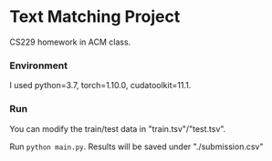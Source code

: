 # Text Matching Project
CS229 homework in ACM class.

### Environment
I used python=3.7, torch=1.10.0, cudatoolkit=11.1.

### Run
You can modify the train/test data in "train.tsv"/"test.tsv".

Run `python main.py`.
Results will be saved under "./submission.csv"